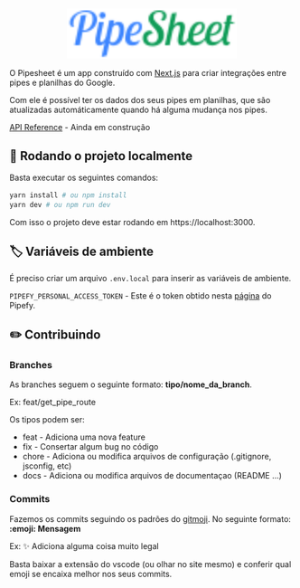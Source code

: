 <br />
<p align="center">
  <img src="src/assets/logo.svg" alt="PipeSheet logo" width="300"/>
</p>



O Pipesheet é um app construído com [Next.js](https://nextjs.org/) para criar integrações entre pipes e planilhas do Google.

Com ele é possível ter os dados dos seus pipes em planilhas, que são atualizadas automáticamente quando há alguma mudança nos pipes.

[API Reference]() - Ainda em construção

## 🚀 Rodando o projeto localmente

Basta executar os seguintes comandos:

```bash
yarn install # ou npm install
yarn dev # ou npm run dev
```

Com isso o projeto deve estar rodando em https://localhost:3000.

## 🏷️ Variáveis de ambiente

É preciso criar um arquivo `.env.local` para inserir as variáveis de ambiente.

`PIPEFY_PERSONAL_ACCESS_TOKEN` - Este é o token obtido nesta [página](https://app.pipefy.com/tokens) do Pipefy.

## ✏️ Contribuindo

### Branches

As branches seguem o seguinte formato: **tipo/nome_da_branch**. 

Ex: feat/get_pipe_route

Os tipos podem ser:

- feat - Adiciona uma nova feature
- fix - Consertar algum bug no código
- chore - Adiciona ou modifica arquivos de configuração (.gitignore, jsconfig, etc)
- docs - Adiciona ou modifica arquivos de documentaçao (README ...)

### Commits

Fazemos os commits seguindo os padrões do [gitmoji](https://gitmoji.dev/). No seguinte formato: **:emoji: Mensagem**

Ex: ✨ Adiciona alguma coisa muito legal

Basta baixar a extensão do vscode (ou olhar no site mesmo) e conferir qual emoji se encaixa melhor nos seus commits.

